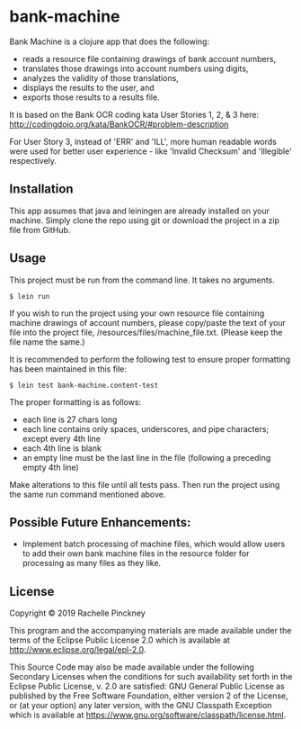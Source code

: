 # bank-machine

Bank Machine is a clojure app that does the following:
 - reads a resource file containing drawings of bank account numbers,
 - translates those drawings into account numbers using digits,
 - analyzes the validity of those translations,
 - displays the results to the user, and
 - exports those results to a results file.

It is based on the Bank OCR coding kata User Stories 1, 2, & 3 here:
http://codingdojo.org/kata/BankOCR/#problem-description

For User Story 3, instead of 'ERR' and 'ILL', more human readable words were used for better
user experience - like 'Invalid Checksum' and 'Illegible' respectively.

## Installation

This app assumes that java and leiningen are already installed on your machine.
Simply clone the repo using git or download the project in a zip file from GitHub.

## Usage

This project must be run from the command line. It takes no arguments. 

    $ lein run
    
If you wish to run the project using your own resource file containing machine drawings
of account numbers, please copy/paste the text of your file into the project file,
/resources/files/machine_file.txt. (Please keep the file name the same.)

It is recommended to perform the following test to ensure proper formatting has been maintained in this file:

    $ lein test bank-machine.content-test
    
The proper formatting is as follows:
 - each line is 27 chars long
 - each line contains only spaces, underscores, and pipe characters; except every 4th line
 - each 4th line is blank
 - an empty line must be the last line in the file (following a preceding empty 4th line)
 
Make alterations to this file until all tests pass. Then run the project using the same
run command mentioned above.

## Possible Future Enhancements:

 - Implement batch processing of machine files, which would allow users to add their own bank
 machine files in the resource folder for processing as many files as they like. 
 

## License

Copyright © 2019 Rachelle Pinckney

This program and the accompanying materials are made available under the
terms of the Eclipse Public License 2.0 which is available at
http://www.eclipse.org/legal/epl-2.0.

This Source Code may also be made available under the following Secondary
Licenses when the conditions for such availability set forth in the Eclipse
Public License, v. 2.0 are satisfied: GNU General Public License as published by
the Free Software Foundation, either version 2 of the License, or (at your
option) any later version, with the GNU Classpath Exception which is available
at https://www.gnu.org/software/classpath/license.html.
